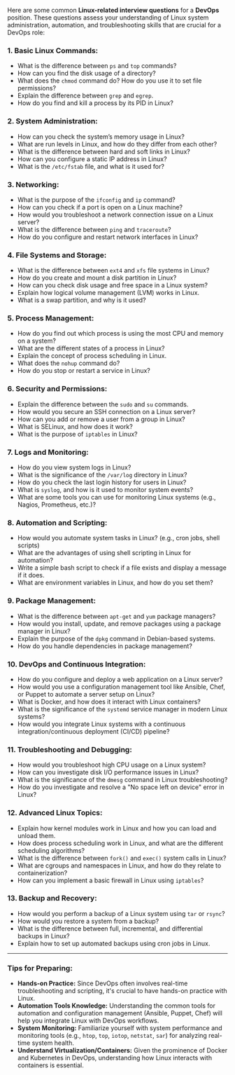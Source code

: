 Here are some common **Linux-related interview questions** for a **DevOps** position. These questions assess your understanding of Linux system administration, automation, and troubleshooting skills that are crucial for a DevOps role:

### 1. **Basic Linux Commands:**
   - What is the difference between `ps` and `top` commands?
   - How can you find the disk usage of a directory?
   - What does the `chmod` command do? How do you use it to set file permissions?
   - Explain the difference between `grep` and `egrep`.
   - How do you find and kill a process by its PID in Linux?

### 2. **System Administration:**
   - How can you check the system’s memory usage in Linux?
   - What are run levels in Linux, and how do they differ from each other?
   - What is the difference between hard and soft links in Linux?
   - How can you configure a static IP address in Linux?
   - What is the `/etc/fstab` file, and what is it used for?

### 3. **Networking:**
   - What is the purpose of the `ifconfig` and `ip` command?
   - How can you check if a port is open on a Linux machine?
   - How would you troubleshoot a network connection issue on a Linux server?
   - What is the difference between `ping` and `traceroute`?
   - How do you configure and restart network interfaces in Linux?

### 4. **File Systems and Storage:**
   - What is the difference between `ext4` and `xfs` file systems in Linux?
   - How do you create and mount a disk partition in Linux?
   - How can you check disk usage and free space in a Linux system?
   - Explain how logical volume management (LVM) works in Linux.
   - What is a swap partition, and why is it used?

### 5. **Process Management:**
   - How do you find out which process is using the most CPU and memory on a system?
   - What are the different states of a process in Linux?
   - Explain the concept of process scheduling in Linux.
   - What does the `nohup` command do?
   - How do you stop or restart a service in Linux?

### 6. **Security and Permissions:**
   - Explain the difference between the `sudo` and `su` commands.
   - How would you secure an SSH connection on a Linux server?
   - How can you add or remove a user from a group in Linux?
   - What is SELinux, and how does it work?
   - What is the purpose of `iptables` in Linux?

### 7. **Logs and Monitoring:**
   - How do you view system logs in Linux?
   - What is the significance of the `/var/log` directory in Linux?
   - How do you check the last login history for users in Linux?
   - What is `syslog`, and how is it used to monitor system events?
   - What are some tools you can use for monitoring Linux systems (e.g., Nagios, Prometheus, etc.)?

### 8. **Automation and Scripting:**
   - How would you automate system tasks in Linux? (e.g., cron jobs, shell scripts)
   - What are the advantages of using shell scripting in Linux for automation?
   - Write a simple bash script to check if a file exists and display a message if it does.
   - What are environment variables in Linux, and how do you set them?

### 9. **Package Management:**
   - What is the difference between `apt-get` and `yum` package managers?
   - How would you install, update, and remove packages using a package manager in Linux?
   - Explain the purpose of the `dpkg` command in Debian-based systems.
   - How do you handle dependencies in package management?

### 10. **DevOps and Continuous Integration:**
   - How do you configure and deploy a web application on a Linux server?
   - How would you use a configuration management tool like Ansible, Chef, or Puppet to automate a server setup on Linux?
   - What is Docker, and how does it interact with Linux containers?
   - What is the significance of the `systemd` service manager in modern Linux systems?
   - How would you integrate Linux systems with a continuous integration/continuous deployment (CI/CD) pipeline?

### 11. **Troubleshooting and Debugging:**
   - How would you troubleshoot high CPU usage on a Linux system?
   - How can you investigate disk I/O performance issues in Linux?
   - What is the significance of the `dmesg` command in Linux troubleshooting?
   - How do you investigate and resolve a "No space left on device" error in Linux?

### 12. **Advanced Linux Topics:**
   - Explain how kernel modules work in Linux and how you can load and unload them.
   - How does process scheduling work in Linux, and what are the different scheduling algorithms?
   - What is the difference between `fork()` and `exec()` system calls in Linux?
   - What are cgroups and namespaces in Linux, and how do they relate to containerization?
   - How can you implement a basic firewall in Linux using `iptables`?

### 13. **Backup and Recovery:**
   - How would you perform a backup of a Linux system using `tar` or `rsync`?
   - How would you restore a system from a backup?
   - What is the difference between full, incremental, and differential backups in Linux?
   - Explain how to set up automated backups using cron jobs in Linux.

---

### Tips for Preparing:
- **Hands-on Practice:** Since DevOps often involves real-time troubleshooting and scripting, it's crucial to have hands-on practice with Linux.
- **Automation Tools Knowledge:** Understanding the common tools for automation and configuration management (Ansible, Puppet, Chef) will help you integrate Linux with DevOps workflows.
- **System Monitoring:** Familiarize yourself with system performance and monitoring tools (e.g., `htop`, `top`, `iotop`, `netstat`, `sar`) for analyzing real-time system health.
- **Understand Virtualization/Containers:** Given the prominence of Docker and Kubernetes in DevOps, understanding how Linux interacts with containers is essential.

